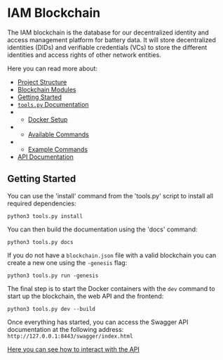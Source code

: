 # IAM Blockchain

The IAM blockchain is the database for our decentralized identity and access management platform for battery data. It
will store decentralized identities (DIDs) and verifiable credentials (VCs) to store the different identities and access
rights of other network entities.

Here you can read more about:

- [Project Structure](docs/modules.md#project-structure)
- [Blockchain Modules](docs/modules.md#modules)
- [Getting Started](#getting-started)
- [`tools.py` Documentation](docs/tools.md)
-
    - [Docker Setup](docs/tools.md#docker-setup)
-
    - [Available Commands](docs/tools.md#available-commands)
-
    - [Example Commands](docs/tools.md#example-commands)
- [API Documentation](docs/api.md)

## Getting Started

You can use the 'install' command from the 'tools.py' script to install all required dependencies:

```shell
python3 tools.py install
```

You can then build the documentation using the 'docs' command:

```shell
python3 tools.py docs
```

If you do not have a `blockchain.json` file with a valid blockchain you can create a new one using the `-genesis` flag:

```shell
python3 tools.py run -genesis
```

The final step is to start the Docker containers with the `dev` command to start up the blockchain, the web API and the
frontend:

```shell
python3 tools.py dev --build
```

Once everything has started, you can access the Swagger API documentation at the following address:
`http://127.0.0.1:8443/swagger/index.html`

[Here you can see how to interact with the API](docs/api.md#api-interaction)


